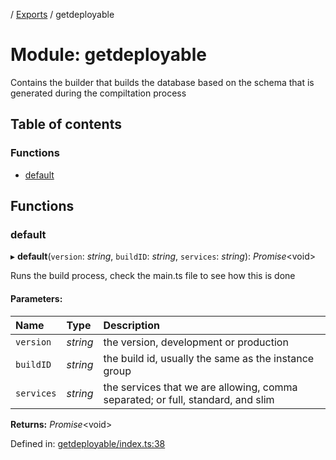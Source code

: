 [](../README.md) / [Exports](../modules.md) / getdeployable

# Module: getdeployable

Contains the builder that builds the database based on the schema
that is generated during the compiltation process

## Table of contents

### Functions

- [default](getdeployable.md#default)

## Functions

### default

▸ **default**(`version`: *string*, `buildID`: *string*, `services`: *string*): *Promise*<void\>

Runs the build process, check the main.ts file to see how this is done

#### Parameters:

Name | Type | Description |
:------ | :------ | :------ |
`version` | *string* | the version, development or production   |
`buildID` | *string* | the build id, usually the same as the instance group   |
`services` | *string* | the services that we are allowing, comma separated; or full, standard, and slim    |

**Returns:** *Promise*<void\>

Defined in: [getdeployable/index.ts:38](https://github.com/onzag/itemize/blob/3efa2a4a/getdeployable/index.ts#L38)

